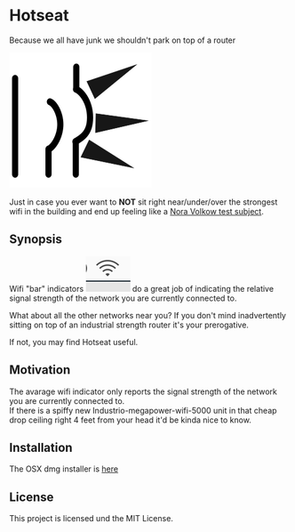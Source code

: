 # Hotseat
Because we all have junk we shouldn't park on top of a router

![alt text](https://github.com/drezy/Hotseat/blob/master/img/hotseat_img.png)

Just in case you ever want to **NOT** sit right near/under/over the strongest wifi in the building and end up feeling like a  [Nora Volkow test subject](https://www.c-span.org/video/?c753886/clip-communicators-nora-volkow "Volkow Research").

## Synopsis

Wifi "bar" indicators ![alt text](https://github.com/drezy/Hotseat/blob/master/img/wifibars.png) do a great job of indicating the relative signal strength of the network you are currently connected to.

What about all the other networks near you?  If you don't mind inadvertently sitting on top of an industrial strength router it's your prerogative.

If not, you may find Hotseat useful.

## Motivation

The avarage wifi indicator only reports the signal strength of the network you are currently connected to.  
If there is a spiffy new Industrio-megapower-wifi-5000 unit in that cheap drop ceiling right 4 feet from your head it'd be kinda nice to know.

## Installation

The OSX dmg installer is [here](https://github.com/drezy/Hotseat/releases/download/0.2/Hotseat.dmg)


## License
This project is licensed und the MIT License.
